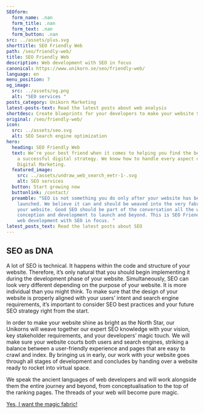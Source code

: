 ```yaml
---
SEOform:
  form_name: .nan
  form_title: .nan
  form_text: .nan
  form_button: .nan
src: ../assets/plus.svg
shorttitle: SEO Friendly Web
path: /seo/friendly-web/
title: SEO Friendly Web
description: Web development with SEO in focus
canonical: https://www.unikorn.se/seo/friendly-web/
language: en
menu_position: 7
og_image:
  src: ../assets/og.png
  alt: "SEO services "
posts_category: Unikorn Marketing
latest-posts-text: Read the latest posts about web analysis
shortdesc: Create blueprints for your developers to make your website SEO friendly.
original: /seo/friendly-web/
icon:
  src: ../assets/seo.svg
  alt: SEO Search engine optimization
hero:
  heading: SEO Friendly Web
  text: We’re your best friend when it comes to helping you find the best path to
    a successful digital strategy. We know how to handle every aspect of your
    Digital Marketing.
  featured_image:
    src: ../assets/undraw_web_search_eetr-1-.svg
    alt: SEO services
  button: Start growing now
  buttonlink: /contact/
  preamble: "SEO is not something you do only after your website has been
    launched. We believe it can and should be weaved into the very fabric of
    your website. Good SEO should be part of the conversation all the way from
    conception and development to launch and beyond. This is SEO Friendly Web,
    web development with SEO in focus. "
latest_posts_text: Read the latest posts about SEO
---
```

## SEO as DNA

A lot of SEO is technical. It happens within the code and structure of your website. Therefore, it’s only natural that you should begin implementing it during the development phase of your website. Simultaneously, SEO can look very different depending on the purpose of your website. It is more individual than you might think. To make sure that the design of your website is properly aligned with your users’ intent and search engine requirements, it’s important to consider SEO best practices and your future SEO strategy right from the start.

In order to make your website shine as bright as the North Star, our Unikorns will weave together our expert SEO knowledge with your vision, key stakeholder requirements, and your developers’ magic touch. We will make sure your website courts both users and search engines, striking a balance between a user-friendly experience and pages that are easy to crawl and index. By bringing us in early, our work with your website goes through all stages of development and concludes by handing over a website ready to rocket into virtual space.

We speak the ancient languages of web developers and will work alongside them the entire journey and beyond, from conceptualisation to the top of the ranking pages. The threads of your web will become pure magic.

[Yes, I want the magic fabric!](https://www.unikorn.se/sv/kontakt/)